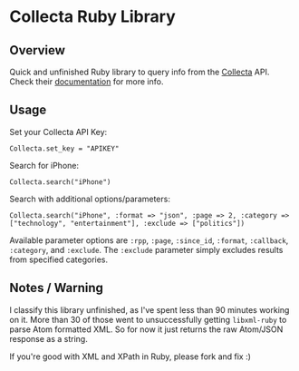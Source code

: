 # Collecta Ruby Library

## Overview

Quick and unfinished Ruby library to query info from the [Collecta][1] API. Check their [documentation][2] for more info.

[1]: http://collecta.com/
[2]: http://developer.collecta.com/

## Usage

Set your Collecta API Key:

    Collecta.set_key = "APIKEY"

Search for iPhone:

    Collecta.search("iPhone")

Search with additional options/parameters:

    Collecta.search("iPhone", :format => "json", :page => 2, :category => ["technology", "entertainment"], :exclude => ["politics"])

Available parameter options are `:rpp`, `:page`, `:since_id`, `:format`, `:callback`, `:category`, and `:exclude`. The `:exclude` parameter simply excludes results from specified categories.

## Notes / Warning

I classify this library unfinished, as I've spent less than 90 minutes working on it. More than 30 of those went to unsuccessfully getting `libxml-ruby` to parse Atom formatted XML. So for now it just returns the raw Atom/JSON response as a string.

If you're good with XML and XPath in Ruby, please fork and fix :)